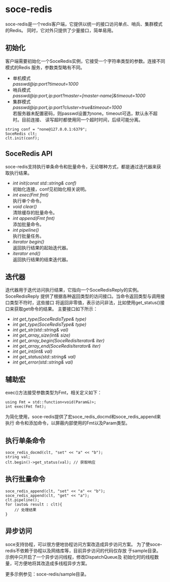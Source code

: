 # soce-redis
soce-redis是一个redis客户端，它提供以统一的接口访问单点、哨兵、集群模式的Redis。
同时，它对外只提供了少量接口，简单易用。

## 初始化
客户端需要初始化一个SoceRedis实例，它接受一个字符串类型的参数。连接不同模式的Redis
服务，参数类型略有不同。
- 单机模式   
*passwd@ip:port?timeout=1000*
- 哨兵模式   
*passwd@ip:port,ip:port?master=[master-name]&timeout=1000*
- 集群模式   
*passwd@ip:port,ip:port?cluster=true&timeout=1000*   
若服务器未配置密码，则passwd设置为none。timeout可选，默认永不超时。目前连接、
读写超时都使用同一个超时时间，后续可能分离。
```
string conf = "none@127.0.0.1:6379";
SoceRedis clt;
clt.init(conf);
```

## SoceRedis API
soce-redis支持执行单条命令和批量命令，无论哪种方式，都是通过迭代器来获取执行结果。
- *int init(const std::string& conf)*   
初始化连接，conf见初始化相关说明。
- *int exec(Fmt fmt)*   
执行单个命令。
- *void clear()*   
清除缓存的批量命令。
- *int append(Fmt fmt)*   
添加批量命令。 
- *int pipeline()*   
执行批量任务。
- *iterator begin()*   
返回执行结果的起始迭代器。
- *iterator end()*   
返回执行结果的结束迭代器。

## 迭代器
迭代器用于迭代访问执行结果，它指向一个SoceRedisReply的实例。SoceRedisReply
提供了根据各种返回类型的访问接口。当命令返回类型与调用接口类型不符时，这些接口
将返回非零值，表示访问非法，比如使用get_status()接口来获取get命令的结果。
主要接口如下所示：
- *int get_type(SoceRedisType& type)*   
- *int get_type(SoceRedisType& type)*   
- *int get_str(std::string& val)*   
- *int get_array_size(int& size)*   
- *int get_array_begin(SoceRedisIterator& iter)*   
- *int get_array_end(SoceRedisIterator& iter)*   
- *int get_int(int& val)*   
- *int get_status(std::string& val)*   
- *int get_error(std::string& val)*   

## 辅助宏
exec()方法接受参数类型为Fmt，相关定义如下：
```
using Fmt = std::function<void(Param&)>;
int exec(Fmt fmt);
```
为简化使用，soce-redis提供了宏soce_redis_docmd和soce_redis_append来执行
命令和添加命令，以屏蔽内部使用的Fmt以及Param类型。

## 执行单条命令
```
soce_redis_docmd(clt, "set" << "a" << "b");
string val;
clt.begin()->get_status(val); // 获取响应
```

## 执行批量命令
```
soce_redis_append(clt, "set" << "a" << "b");
soce_redis_append(clt, "get" << "a");
clt.pipeline();
for (auto& result : clt){
    // 处理结果
}
```

## 异步访问
soce支持协程，可以很方便地协程访问方案改造成异步访问方案。
为了使soce-redis不依赖于协程以及网络库等，目前异步访问的代码仅存放
于sample目录。示例中只开启了一个异步访问线程，修改DispatchQueue及
初始化时的线程数量，可方便地将其改造成多线程异步方案。

更多示例参见：soce-redis/sample目录。
